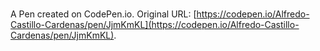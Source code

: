 # 

A Pen created on CodePen.io. Original URL: [https://codepen.io/Alfredo-Castillo-Cardenas/pen/JjmKmKL](https://codepen.io/Alfredo-Castillo-Cardenas/pen/JjmKmKL).

